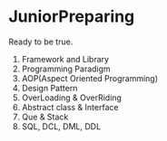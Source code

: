 # JuniorPreparing

Ready to be true.

1. Framework and Library
2. Programming Paradigm
3. AOP(Aspect Oriented Programming)
4. Design Pattern 	
5. OverLoading & OverRiding
6. Abstract class & Interface 
7. Que & Stack
8. SQL, DCL, DML, DDL
